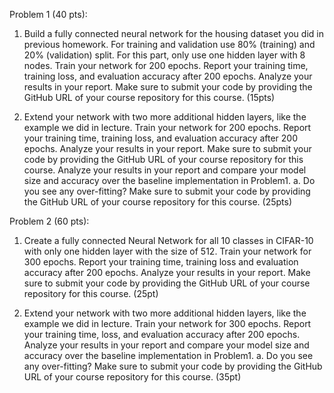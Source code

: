 Problem 1 (40 pts):

1. Build a fully connected neural network for the housing dataset you did in previous homework. For training and validation use 80% (training) and 20% (validation) split. For this part, only use one hidden layer with 8 nodes. Train your network for 200 epochs. Report your training time, training loss, and evaluation accuracy after 200 epochs. Analyze your results in your report. Make sure to submit your code by providing the GitHub URL of your course repository for this course. (15pts)

2. Extend your network with two more additional hidden layers, like the example we did in lecture. Train your network for 200 epochs. Report your training time, training loss, and evaluation accuracy after 200 epochs. Analyze your results in your report. Make sure to submit your code by providing the GitHub URL of your course repository for this course. Analyze your results in your report and compare your model size and accuracy over the baseline implementation in Problem1. a. Do you see any over-fitting? Make sure to submit your code by providing the GitHub URL of your course repository for this course. (25pts)

 

Problem 2 (60 pts):

1. Create a fully connected Neural Network for all 10 classes in CIFAR-10 with only one hidden layer with the size of 512. Train your network for 300 epochs. Report your training time, training loss and evaluation accuracy after 200 epochs. Analyze your results in your report. Make sure to submit your code by providing the GitHub URL of your course repository for this course. (25pt)

2. Extend your network with two more additional hidden layers, like the example we did in lecture. Train your network for 300 epochs. Report your training time, loss, and evaluation accuracy after 200 epochs. Analyze your results in your report and compare your model size and accuracy over the baseline implementation in Problem1. a. Do you see any over-fitting? Make sure to submit your code by providing the GitHub URL of your course repository for this course. (35pt)

